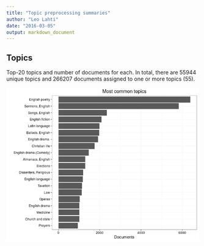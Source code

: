 ```yaml
---
title: "Topic preprocessing summaries"
author: "Leo Lahti"
date: "2016-03-05"
output: markdown_document
---
```


## Topics



Top-20 topics and number of documents for each. In total, there are 55944 unique topics and 266207 documents assigned to one or more topics (55).

![plot of chunk summarytopics22](figure/summarytopics22-1.png)
